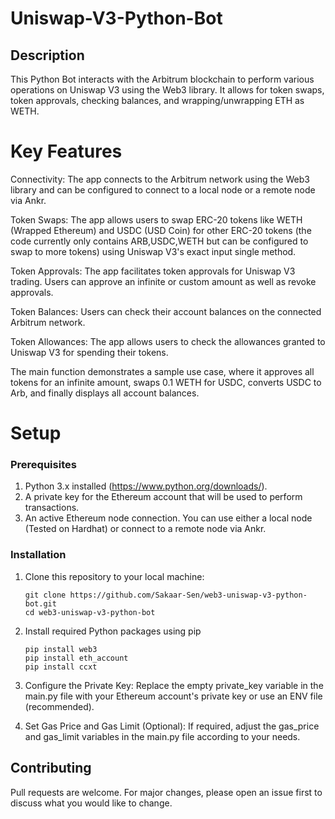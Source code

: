 # Uniswap-V3-Python-Bot

## Description
This Python Bot interacts with the Arbitrum blockchain to perform various operations on Uniswap V3 using the Web3 library. It allows for token swaps, token approvals, checking balances, and wrapping/unwrapping ETH as WETH.


# Key Features
Connectivity: The app connects to the Arbitrum network using the Web3 library and can be configured to connect to a local node or a remote node via Ankr.

Token Swaps: The app allows users to swap ERC-20 tokens like WETH (Wrapped Ethereum) and USDC (USD Coin) for other ERC-20 tokens (the code currently only contains ARB,USDC,WETH but can be configured to swap to more tokens) using Uniswap V3's exact input single method.

Token Approvals: The app facilitates token approvals for Uniswap V3 trading. Users can approve an infinite or custom amount as well as revoke approvals.

Token Balances: Users can check their account balances on the connected Arbitrum network.

Token Allowances: The app allows users to check the allowances granted to Uniswap V3 for spending their tokens.

The main function demonstrates a sample use case, where it approves all tokens for an infinite amount, swaps 0.1 WETH for USDC, converts USDC to Arb, and finally displays all account balances.

# Setup

### Prerequisites
1. Python 3.x installed (https://www.python.org/downloads/).
2. A private key for the Ethereum account that will be used to perform transactions.
3. An active Ethereum node connection. You can use either a local node (Tested on Hardhat) or connect to a remote node via Ankr.


### Installation
1. Clone this repository to your local machine:
   ```
   git clone https://github.com/Sakaar-Sen/web3-uniswap-v3-python-bot.git
   cd web3-uniswap-v3-python-bot
2. Install required Python packages using pip
   ``` 
   pip install web3
   pip install eth_account  
   pip install ccxt

3. Configure the Private Key:
Replace the empty private_key variable in the main.py file with your Ethereum account's private key or use an ENV file (recommended).

4. Set Gas Price and Gas Limit (Optional):
If required, adjust the gas_price and gas_limit variables in the main.py file according to your needs.

## Contributing
Pull requests are welcome. For major changes, please open an issue first to discuss what you would like to change.




